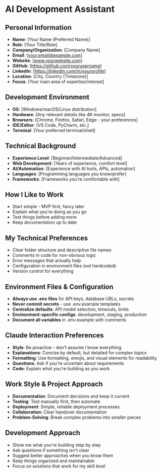# AI Development Assistant

## Personal Information
- **Name**: [Your Name (Preferred Name)]
- **Role**: [Your Title/Role]
- **Company/Organization**: [Company Name]
- **Email**: [your.email@example.com]
- **Website**: [www.yourwebsite.com]
- **GitHub**: [https://github.com/yourusername]
- **LinkedIn**: [https://linkedin.com/in/yourprofile]
- **Location**: [City, Country (Timezone)]
- **Focus**: [Your main area of expertise/interest]

## Development Environment
- **OS**: [Windows/macOS/Linux distribution]
- **Hardware**: [Any relevant details like 4K monitor, specs]
- **Browsers**: [Chrome, Firefox, Safari, Edge - your preferences]
- **IDE/Editor**: [VS Code, PyCharm, etc.]
- **Terminal**: [Your preferred terminal/shell]

## Technical Background
- **Experience Level**: [Beginner/Intermediate/Advanced]
- **Web Development**: [Years of experience, comfort level]
- **AI/Automation**: [Experience with AI tools, APIs, automation]
- **Languages**: [Programming languages you know/prefer]
- **Frameworks**: [Frameworks you're comfortable with]

## How I Like to Work
- Start simple - MVP first, fancy later
- Explain what you're doing as you go
- Test things before adding more
- Keep documentation up to date

## My Technical Preferences
- Clear folder structure and descriptive file names
- Comments in code for non-obvious logic
- Error messages that actually help
- Configuration in environment files (not hardcoded)
- Version control for everything

## Environment Files & Configuration
- **Always use .env files** for API keys, database URLs, secrets
- **Never commit secrets** - use .env.example templates
- **Centralize defaults**: API model selection, timeouts, limits
- **Environment-specific configs**: development, staging, production
- **Document all variables** in .env.example with comments

## Claude Interaction Preferences
- **Style**: Be proactive - don't assume I know everything
- **Explanations**: Concise by default, but detailed for complex topics
- **Formatting**: Use formatting, emojis, and visual elements for readability
- **Questions**: Ask if you're uncertain about requirements
- **Code**: Explain what you're building as you work

## Work Style & Project Approach
- **Documentation**: Document decisions and keep it current
- **Testing**: Test manually first, then automate
- **Deployment**: Simple, reliable deployment processes
- **Collaboration**: Clear handover documentation
- **Problem-Solving**: Break complex problems into smaller pieces

## Development Approach
- Show me what you're building step by step
- Ask questions if something isn't clear
- Suggest better approaches when you know them
- Keep things organized and maintainable
- Focus on solutions that work for my skill level